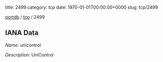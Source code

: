 title: 2499
category: tcp
date: 1970-01-01T00:00:00+0000
slug: tcp/2499

[portdb](/) / [tcp](/category/tcp.html) / 2499


## IANA Data

_Name:_ unicontrol

_Description:_ UniControl

